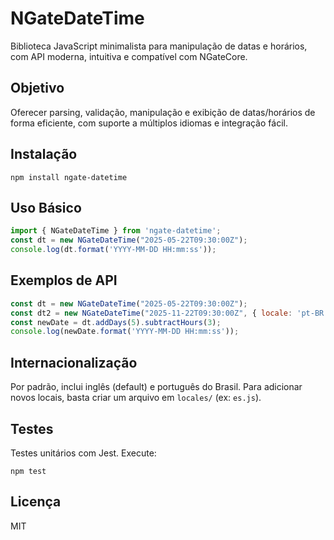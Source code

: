 # NGateDateTime

Biblioteca JavaScript minimalista para manipulação de datas e horários, com API moderna, intuitiva e compatível com NGateCore.

## Objetivo
Oferecer parsing, validação, manipulação e exibição de datas/horários de forma eficiente, com suporte a múltiplos idiomas e integração fácil.

## Instalação

```
npm install ngate-datetime
```

## Uso Básico

```js
import { NGateDateTime } from 'ngate-datetime';
const dt = new NGateDateTime("2025-05-22T09:30:00Z");
console.log(dt.format('YYYY-MM-DD HH:mm:ss'));
```

## Exemplos de API

```js
const dt = new NGateDateTime("2025-05-22T09:30:00Z");
const dt2 = new NGateDateTime("2025-11-22T09:30:00Z", { locale: 'pt-BR' });
const newDate = dt.addDays(5).subtractHours(3);
console.log(newDate.format('YYYY-MM-DD HH:mm:ss'));
```

## Internacionalização

Por padrão, inclui inglês (default) e português do Brasil. Para adicionar novos locais, basta criar um arquivo em `locales/` (ex: `es.js`).

## Testes

Testes unitários com Jest. Execute:

```
npm test
```

## Licença
MIT
